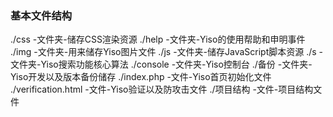 ### 基本文件结构
./css -文件夹-储存CSS渲染资源
./help  -文件夹-Yiso的使用帮助和申明事件
./img -文件夹-用来储存Yiso图片文件
./js -文件夹-储存JavaScript脚本资源
./s -文件夹-Yiso搜索功能核心算法
./console -文件夹-Yiso控制台
./备份 -文件夹-Yiso开发以及版本备份储存
./index.php -文件-Yiso首页初始化文件
./verification.html -文件-Yiso验证以及防攻击文件
./项目结构 -文件-项目结构文件